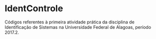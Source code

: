 # IdentControle

Códigos referentes à primeira atividade prática da disciplina de Identificação de Sistemas na Universidade Federal de Alagoas, período 2017.2.
